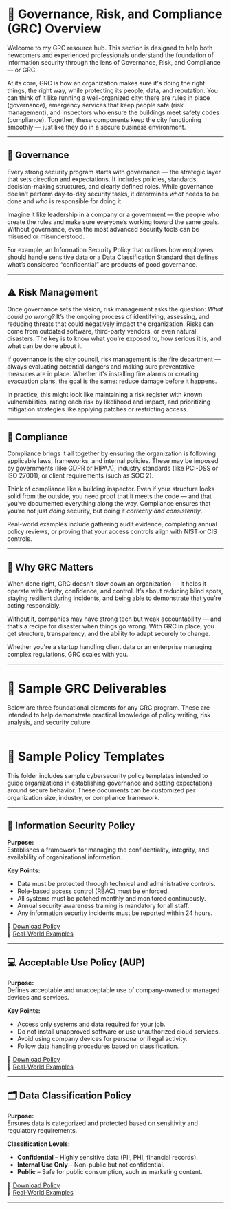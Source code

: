 # 📘 Governance, Risk, and Compliance (GRC) Overview

Welcome to my GRC resource hub. This section is designed to help both newcomers and experienced professionals understand the foundation of information security through the lens of Governance, Risk, and Compliance — or GRC.

At its core, GRC is how an organization makes sure it's doing the right things, the right way, while protecting its people, data, and reputation. You can think of it like running a well-organized city: there are rules in place (governance), emergency services that keep people safe (risk management), and inspectors who ensure the buildings meet safety codes (compliance). Together, these components keep the city functioning smoothly — just like they do in a secure business environment.

---

## 🧭 Governance

Every strong security program starts with governance — the strategic layer that sets direction and expectations. It includes policies, standards, decision-making structures, and clearly defined roles. While governance doesn’t perform day-to-day security tasks, it determines *what* needs to be done and *who* is responsible for doing it.

Imagine it like leadership in a company or a government — the people who create the rules and make sure everyone’s working toward the same goals. Without governance, even the most advanced security tools can be misused or misunderstood.

For example, an Information Security Policy that outlines how employees should handle sensitive data or a Data Classification Standard that defines what’s considered “confidential” are products of good governance.

---

## ⚠️ Risk Management

Once governance sets the vision, risk management asks the question: *What could go wrong?* It’s the ongoing process of identifying, assessing, and reducing threats that could negatively impact the organization. Risks can come from outdated software, third-party vendors, or even natural disasters. The key is to know what you’re exposed to, how serious it is, and what can be done about it.

If governance is the city council, risk management is the fire department — always evaluating potential dangers and making sure preventative measures are in place. Whether it's installing fire alarms or creating evacuation plans, the goal is the same: reduce damage before it happens.

In practice, this might look like maintaining a risk register with known vulnerabilities, rating each risk by likelihood and impact, and prioritizing mitigation strategies like applying patches or restricting access.

---

## 🧾 Compliance

Compliance brings it all together by ensuring the organization is following applicable laws, frameworks, and internal policies. These may be imposed by governments (like GDPR or HIPAA), industry standards (like PCI-DSS or ISO 27001), or client requirements (such as SOC 2).

Think of compliance like a building inspector. Even if your structure looks solid from the outside, you need proof that it meets the code — and that you’ve documented everything along the way. Compliance ensures that you’re not just *doing* security, but doing it *correctly and consistently*.

Real-world examples include gathering audit evidence, completing annual policy reviews, or proving that your access controls align with NIST or CIS controls.

---

## 🧩 Why GRC Matters

When done right, GRC doesn't slow down an organization — it helps it operate with clarity, confidence, and control. It’s about reducing blind spots, staying resilient during incidents, and being able to demonstrate that you’re acting responsibly.

Without it, companies may have strong tech but weak accountability — and that’s a recipe for disaster when things go wrong. With GRC in place, you get structure, transparency, and the ability to adapt securely to change.

Whether you're a startup handling client data or an enterprise managing complex regulations, GRC scales with you.

---

# 📂 Sample GRC Deliverables

Below are three foundational elements for any GRC program. These are intended to help demonstrate practical knowledge of policy writing, risk analysis, and security culture.

---

# 📄 Sample Policy Templates

This folder includes sample cybersecurity policy templates intended to guide organizations in establishing governance and setting expectations around secure behavior. These documents can be customized per organization size, industry, or compliance framework.

---

## 🔐 Information Security Policy

**Purpose:**  
Establishes a framework for managing the confidentiality, integrity, and availability of organizational information.

**Key Points:**
- Data must be protected through technical and administrative controls.  
- Role-based access control (RBAC) must be enforced.  
- All systems must be patched monthly and monitored continuously.  
- Annual security awareness training is mandatory for all staff.  
- Any information security incidents must be reported within 24 hours.  

📄 [Download Policy](./Information_Security_Policy.docx)  
🧠 [Real-World Examples](./Information_Security_Policy_Examples.docx)

---

## 💻 Acceptable Use Policy (AUP)

**Purpose:**  
Defines acceptable and unacceptable use of company-owned or managed devices and services.

**Key Points:**
- Access only systems and data required for your job.  
- Do not install unapproved software or use unauthorized cloud services.  
- Avoid using company devices for personal or illegal activity.  
- Follow data handling procedures based on classification.  

📄 [Download Policy](./Acceptable_Use_Policy.docx)  
🧠 [Real-World Examples](./Acceptable_Use_Policy_Examples.docx)

---

## 🗂️ Data Classification Policy

**Purpose:**  
Ensures data is categorized and protected based on sensitivity and regulatory requirements.

**Classification Levels:**
- **Confidential** – Highly sensitive data (PII, PHI, financial records).  
- **Internal Use Only** – Non-public but not confidential.  
- **Public** – Safe for public consumption, such as marketing content.  

📄 [Download Policy](./Data_Classification_Policy.docx)  
🧠 [Real-World Examples](./Data_Classification_Policy_Examples.docx)

---


